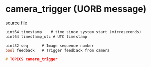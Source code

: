 # camera_trigger (UORB message)
        


[source file](https://github.com/PX4/PX4-Autopilot/blob/master/msg/camera_trigger.msg)

```c
uint64 timestamp	# time since system start (microseconds)
uint64 timestamp_utc # UTC timestamp

uint32 seq		# Image sequence number
bool feedback	# Trigger feedback from camera

# TOPICS camera_trigger
```
